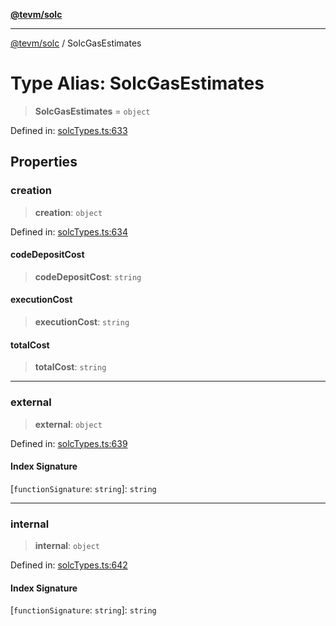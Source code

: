 [**@tevm/solc**](../README.md)

***

[@tevm/solc](../globals.md) / SolcGasEstimates

# Type Alias: SolcGasEstimates

> **SolcGasEstimates** = `object`

Defined in: [solcTypes.ts:633](https://github.com/evmts/tevm-monorepo/blob/main/bundler-packages/solc/src/solcTypes.ts#L633)

## Properties

### creation

> **creation**: `object`

Defined in: [solcTypes.ts:634](https://github.com/evmts/tevm-monorepo/blob/main/bundler-packages/solc/src/solcTypes.ts#L634)

#### codeDepositCost

> **codeDepositCost**: `string`

#### executionCost

> **executionCost**: `string`

#### totalCost

> **totalCost**: `string`

***

### external

> **external**: `object`

Defined in: [solcTypes.ts:639](https://github.com/evmts/tevm-monorepo/blob/main/bundler-packages/solc/src/solcTypes.ts#L639)

#### Index Signature

\[`functionSignature`: `string`\]: `string`

***

### internal

> **internal**: `object`

Defined in: [solcTypes.ts:642](https://github.com/evmts/tevm-monorepo/blob/main/bundler-packages/solc/src/solcTypes.ts#L642)

#### Index Signature

\[`functionSignature`: `string`\]: `string`
